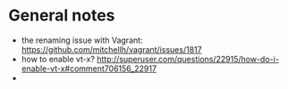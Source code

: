 General notes
=============


   * the renaming issue with Vagrant: https://github.com/mitchellh/vagrant/issues/1817
   * how to enable vt-x? http://superuser.com/questions/22915/how-do-i-enable-vt-x#comment706156_22917
   * 
